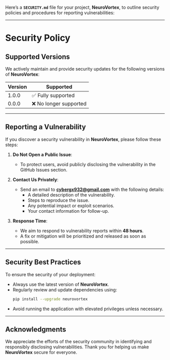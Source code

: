 Here’s a **`SECURITY.md`** file for your project, **NeuroVortex**, to outline security policies and procedures for reporting vulnerabilities:

---

# Security Policy

## Supported Versions
We actively maintain and provide security updates for the following versions of **NeuroVortex**:

| Version | Supported          |
|---------|--------------------|
| 1.0.0   | ✅ Fully supported |
| 0.0.0   | ❌ No longer supported |

---

## Reporting a Vulnerability
If you discover a security vulnerability in **NeuroVortex**, please follow these steps:

1. **Do Not Open a Public Issue**:
   - To protect users, avoid publicly disclosing the vulnerability in the GitHub Issues section.

2. **Contact Us Privately**:
   - Send an email to **[cybergx932@gmail.com](mailto:cybergx932@gmail.com)** with the following details:
     - A detailed description of the vulnerability.
     - Steps to reproduce the issue.
     - Any potential impact or exploit scenarios.
     - Your contact information for follow-up.

3. **Response Time**:
   - We aim to respond to vulnerability reports within **48 hours**.
   - A fix or mitigation will be prioritized and released as soon as possible.

---

## Security Best Practices
To ensure the security of your deployment:
- Always use the latest version of **NeuroVortex**.
- Regularly review and update dependencies using:
  ```bash
  pip install --upgrade neurovortex
  ```
- Avoid running the application with elevated privileges unless necessary.

---

## Acknowledgments
We appreciate the efforts of the security community in identifying and responsibly disclosing vulnerabilities. Thank you for helping us make **NeuroVortex** secure for everyone.
